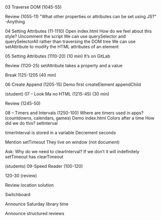 03 Traverse DOM (1045-55)

Review (1055-11)
"What other properties or attributes can be set using JS?“
-Anything

04 Setting Attributes (11-1110)
Open index.html
How do we feel about this style?
Uncomment the script
We can use querySelector and querySelectorAll rather than traversing the DOM tree
We can use setAttribute to modify the HTML attributes of an element

05 Setting Attributes (1110-20) (10 min)
It’s on GitLab

Review (1120-25)
setAttribute takes a property and a value

Break 1125-1205 (40 min)

06 Create Append (1205-15)
Demo first
createElement
appendChild

(student) 07 – Look Ma no HTML (1215-45) (30 min)

Review (1245-50)

08 – Timers and Intervals (1250-100)
Where are timers used in apps? (countdowns, calendars, games)
Demo index.html
Colors after a time
How did we do this?
setInterval

timerInterval is stored in a variable
Decrement seconds

Mention setTimeout
They live on window (not document)

Ask: Why do we need to clearInterval?
If we don’t it will indefinitely 
setTimeout has clearTimeout

(students) 09-Speed Reader (100-120)

120-30 (review)

Review location solution

Switchboard

Announce Saturday library time

Announce structured reviews
